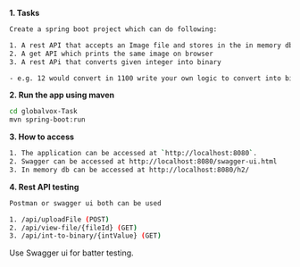 **1. Tasks**

```bash
Create a spring boot project which can do following:

1. A rest API that accepts an Image file and stores in the in memory db
2. A get API which prints the same image on browser
3. A rest APi that converts given integer into binary

- e.g. 12 would convert in 1100 write your own logic to convert into binary - no third party APIs)
```
 

**2. Run the app using maven**

```bash
cd globalvox-Task
mvn spring-boot:run
```

**3. How to access**

```bash
1. The application can be accessed at `http://localhost:8080`.
2. Swagger can be accessed at http://localhost:8080/swagger-ui.html
3. In memory db can be accessed at http://localhost:8080/h2/
```

**4. Rest API testing**

```bash
Postman or swagger ui both can be used

1. /api/uploadFile (POST)
2. /api/view-file/{fileId} (GET)
3. /api/int-to-binary/{intValue} (GET)
```
Use Swagger ui for batter testing.



